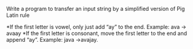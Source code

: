 Write a program to transfer an input string by a simplified version of Pig Latin rule

*If the first letter is vowel, only just add “ay” to the end.
Example: ava → avaay
*If the first letter is consonant, move the first letter to the end and
append “ay”.
Example: java →avajay.

